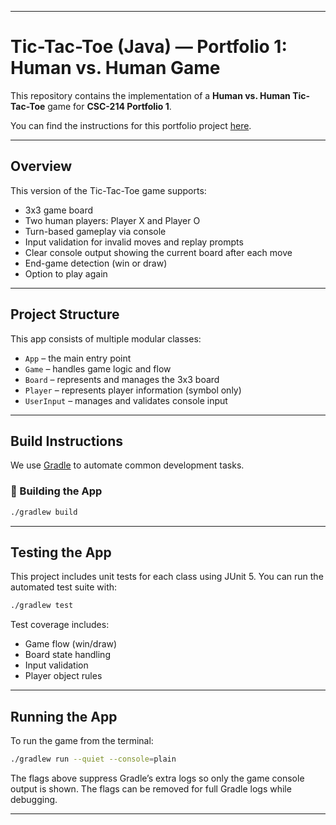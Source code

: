 
---

# Tic-Tac-Toe (Java) — Portfolio 1: Human vs. Human Game

This repository contains the implementation of a **Human vs. Human Tic-Tac-Toe** game for **CSC-214 Portfolio 1**.

You can find the instructions for this portfolio project [here](https://morethanequations.com/Computer-Science/Portfolio-Projects/Tic-Tac-Toe).

---

## Overview

This version of the Tic-Tac-Toe game supports:

* 3x3 game board
* Two human players: Player X and Player O
* Turn-based gameplay via console
* Input validation for invalid moves and replay prompts
* Clear console output showing the current board after each move
* End-game detection (win or draw)
* Option to play again

---

## Project Structure

This app consists of multiple modular classes:

* `App` – the main entry point
* `Game` – handles game logic and flow
* `Board` – represents and manages the 3x3 board
* `Player` – represents player information (symbol only)
* `UserInput` – manages and validates console input

---

## Build Instructions

We use [Gradle](https://gradle.org/) to automate common development tasks.

### 🔧 Building the App

```bash
./gradlew build
```

---

## Testing the App

This project includes unit tests for each class using JUnit 5.
You can run the automated test suite with:

```bash
./gradlew test
```

Test coverage includes:

* Game flow (win/draw)
* Board state handling
* Input validation
* Player object rules

---

## Running the App

To run the game from the terminal:

```bash
./gradlew run --quiet --console=plain
```

The flags above suppress Gradle’s extra logs so only the game console output is shown. The flags can be removed for full Gradle logs while debugging.

---
